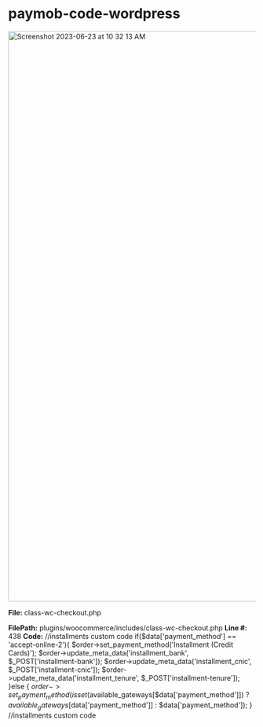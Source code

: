 # paymob-code-wordpress

<img width="1161" alt="Screenshot 2023-06-23 at 10 32 13 AM" src="https://github.com/Shajeel/paymob-code-wordpress/assets/20224168/52719dcd-39b5-4c8a-8525-e14846ee8720">

**File:** class-wc-checkout.php

**FilePath:** plugins/woocommerce/includes/class-wc-checkout.php
**Line #:** 438
**Code:**
//installments custom code
if($data['payment_method'] == 'accept-online-2'){
    $order->set_payment_method('Installment (Credit Cards)');
    $order->update_meta_data('installment_bank', $_POST['installment-bank']);
    $order->update_meta_data('installment_cnic', $_POST['installment-cnic']);
    $order->update_meta_data('installment_tenure', $_POST['installment-tenure']);
}else {
    $order->set_payment_method(isset($available_gateways[$data['payment_method']]) ? $available_gateways[$data['payment_method']] : $data['payment_method']);
}
//installments custom code


